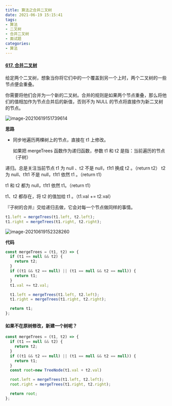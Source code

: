```yaml
---
title: 算法之合并二叉树
date: 2021-06-19 15:15:41
tags:
- 算法
- 二叉树
- 合并二叉树
- 面试题
categories:
- 算法
---
```


#### [617. 合并二叉树](https://leetcode-cn.com/problems/merge-two-binary-trees/)

给定两个二叉树，想象当你将它们中的一个覆盖到另一个上时，两个二叉树的一些节点便会重叠。

你需要将他们合并为一个新的二叉树。合并的规则是如果两个节点重叠，那么将他们的值相加作为节点合并后的新值，否则不为 NULL 的节点将直接作为新二叉树的节点。

![image-20210619151739614](image-20210619151739614.png)

**思路**

- 同步地遍历两棵树上的节点，直接在 t1 上修改。

  如果把 mergeTrees 函数作为递归函数，参数 t1 和 t2 是指：当前遍历的节点（子树）

递归。总是关注当前节点
t1 为 null 、t2 不是 null，t1t1 换成 t2 。（return t2）
t2 为 null、t1t1 不是 null，t1t1 依然 t1 。（return t1）

t1 和 t2 都为 null，t1t1 依然 t1。（return t1）

t1、t2 都存在，将 t2 的值加给 t1 。（t1.val += t2.val）

『子树的合并』交给递归去做，它会对每一个节点做同样的事情。

```js
t1.left = mergeTrees(t1.left, t2.left);
t1.right = mergeTrees(t1.right, t2.right);
```

![image-20210619152328260](image-20210619152328260.png)

**代码**

```js
const mergeTrees = (t1, t2) => {
  if (t1 == null && t2) {
    return t2;
  }
  if ((t1 && t2 == null) || (t1 == null && t2 == null)) {
    return t1;
  }
  t1.val += t2.val;

  t1.left = mergeTrees(t1.left, t2.left);
  t1.right = mergeTrees(t1.right, t2.right);

  return t1;
};
```

#### 如果不在原树修改，新建一个树呢？

```js
const mergeTrees = (t1, t2) => {
  if (t1 == null && t2) {
    return t2;
  }
  if ((t1 && t2 == null) || (t1 == null && t2 == null)) {
    return t1;
  }
  const root=new TreeNode(t1.val + t2.val)

  root.left = mergeTrees(t1.left, t2.left);
  root.right = mergeTrees(t1.right, t2.right);

  return root;
};
```


